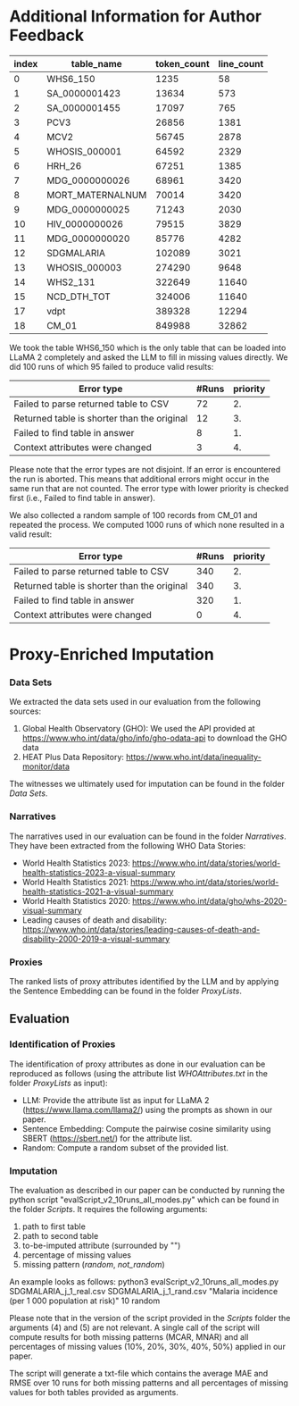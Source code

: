 # Additional Information for Author Feedback

| index | table_name       | token_count | line_count |
|-------|------------------|-------------|------------|
| 0     | WHS6_150         | 1235        | 58         |
| 1     | SA_0000001423    | 13634       | 573        |
| 2     | SA_0000001455    | 17097       | 765        |
| 3     | PCV3             | 26856       | 1381       |
| 4     | MCV2             | 56745       | 2878       |
| 5     | WHOSIS_000001    | 64592       | 2329       |
| 6     | HRH_26           | 67251       | 1385       |
| 7     | MDG_0000000026   | 68961       | 3420       |
| 8     | MORT_MATERNALNUM | 70014       | 3420       |
| 9     | MDG_0000000025   | 71243       | 2030       |
| 10    | HIV_0000000026   | 79515       | 3829       |
| 11    | MDG_0000000020   | 85776       | 4282       |
| 12    | SDGMALARIA       | 102089      | 3021       |
| 13    | WHOSIS_000003    | 274290      | 9648       |
| 14    | WHS2_131         | 322649      | 11640      |
| 15    | NCD_DTH_TOT      | 324006      | 11640      |
| 17    | vdpt             | 389328      | 12294      |
| 18    | CM_01            | 849988      | 32862      |

We took the table WHS6_150 which is the only table that can be loaded into LLaMA 2 completely and asked the LLM to fill in missing values directly. We did 100 runs of which 95 failed to produce valid results:

| Error type                                  | #Runs | priority |
|---------------------------------------------|-------|----------|
| Failed to parse returned table to CSV       | 72    | 2.       |
| Returned table is shorter than the original | 12    | 3.       |
| Failed to find table in answer              | 8     | 1.       |
| Context attributes were changed             | 3     | 4.       |

Please note that the error types are not disjoint. If an error is encountered the run is aborted. This means that additional errors might occur in the same run that are not counted. The error type with lower priority is checked first (i.e., Failed to find table in answer).

We also collected a random sample of 100 records from CM_01 and repeated the process. We computed 1000 runs of which none resulted in a valid result:

| Error type                                  | #Runs | priority |
|---------------------------------------------|-------|----------|
| Failed to parse returned table to CSV       | 340   | 2.       |
| Returned table is shorter than the original | 340   | 3.       |
| Failed to find table in answer              | 320   | 1.       |
| Context attributes were changed             | 0     | 4.       |

# Proxy-Enriched Imputation

### Data Sets

We extracted the data sets used in our evaluation from the following sources:

1. Global Health Observatory (GHO): We used the API provided at https://www.who.int/data/gho/info/gho-odata-api to download the GHO data
2. HEAT Plus Data Repository: https://www.who.int/data/inequality-monitor/data

The witnesses we ultimately used for imputation can be found in the folder _Data Sets_.

### Narratives

The narratives used in our evaluation can be found in the folder _Narratives_. They have been extracted from the following WHO Data Stories:

- World Health Statistics 2023: https://www.who.int/data/stories/world-health-statistics-2023-a-visual-summary
- World Health Statistics 2021: https://www.who.int/data/stories/world-health-statistics-2021-a-visual-summary
- World Health Statistics 2020: https://www.who.int/data/gho/whs-2020-visual-summary
- Leading causes of death and disability: https://www.who.int/data/stories/leading-causes-of-death-and-disability-2000-2019-a-visual-summary

### Proxies

The ranked lists of proxy attributes identified by the LLM and by applying the Sentence Embedding can be found in the folder _ProxyLists_.

## Evaluation

### Identification of Proxies

The identification of proxy attributes as done in our evaluation can be reproduced as follows (using the attribute list _WHOAttributes.txt_ in the folder _ProxyLists_ as input):

- LLM: Provide the attribute list as input for LLaMA 2 (https://www.llama.com/llama2/) using the prompts as shown in our paper.
- Sentence Embedding: Compute the pairwise cosine similarity using SBERT (https://sbert.net/) for the attribute list.
- Random: Compute a random subset of the provided list.

### Imputation

The evaluation as described in our paper can be conducted by running the python script "evalScript_v2_10runs_all_modes.py" which can be found in the folder _Scripts_. It requires the following arguments:

  1) path to first table
  2) path to second table
  3) to-be-imputed attribute (surrounded by "")
  4) percentage of missing values
  5) missing pattern (_random_, _not_random_)

An example looks as follows:
python3 evalScript_v2_10runs_all_modes.py SDGMALARIA_j_1_real.csv SDGMALARIA_j_1_rand.csv "Malaria incidence (per 1 000 population at risk)" 10 random

Please note that in the version of the script provided in the _Scripts_ folder the arguments (4) and (5) are not relevant. A single call of the script will compute results for both missing patterns (MCAR, MNAR) and all percentages of missing values (10%, 20%, 30%, 40%, 50%) applied in our paper.

The script will generate a txt-file which contains the average MAE and RMSE over 10 runs for both missing patterns and all percentages of missing values for both tables provided as arguments. 
